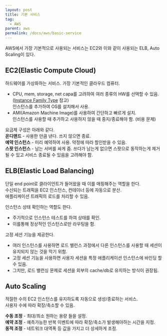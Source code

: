 ```yaml
---
layout: post
title: 기본 서비스
tag:
  - AWS
parent: aws
permalink: /docs/aws/basic-service
---
```


AWS에서 가장 기본적으로 사용되는 서비스는 EC2와 이와 같이 사용되는 ELB, Auto Scaling이 있다.

## EC2(Elastic Compute Cloud)
하드웨어를 가상화하는 서비스. 가장 기본적인 클라우드 컴퓨터.  
  - CPU, mem, storage, net capa를 고려하여 여러 종류의 HW를 선택할 수 있음. ([Instance Family Type](https://aws.amazon.com/ko/ec2/instance-types/) 참고)  
인스턴스를 추가하여 OS를 설치해서 사용.
  - AMI(Amazon Machine Image)를 사용하여 간단하고 빠르게 설치.  
인스턴스를 사용할 때 추가하고 사용하지 않을 때 중지/종료해야 함. (비용 문제)  

요금제 구성은 아래와 같다.  
**온디맨드** - 사용한 만큼 낸다. 쓰지 않으면 종료.  
**예약 인스턴스** - 미리 예약하여 사용. 약정에 따라 할인받을 수 있음.  
**스팟 인스턴스** - 남는 서버를 싸게 줌. 쓰다가 남는게 없으면 스팟으로 동작하는게 제거될 수 있고 서비스 종료될 수 있음을 고려해야 함.

## ELB(Elastic Load Balancing)
단일 end point로 클라이언트가 들어왔을 때 이를 매핑해주는 역할을 한다.  
수신되는 트래픽을 EC2 인스턴스, 컨테이너 등에 자동으로 분산.  
애플리케이션 트래픽의 로드를 처리할 수 있음.  

인스턴스 상태 확인하는 역할도 한다.
- 주기적으로 인스턴스 테스트를 하여 상태를 확인.
- 이를통해 정상적인 인스턴스로만 라우팅을 함.  

고정 세션 기능을 제공한다.
- 여러 인스턴스를 사용하면 로드 밸런스 과정에서 다른 인스턴스를 사용할 때 세션이 유지되지 않는 것을 막기 위함.
- 고정 세션 기능을 사용하면 사용자 세션을 특정 애플리케이션 인스턴스에 바인딩 할 수 있음.
- 그치만, 로드 밸런싱 문제로 세션을 외부의 cache/db로 유지하는 방식이 권장됨.

## Auto Scaling
적절한 수의 EC2 인스턴스를 유지하도록 자동으로 생성/종료하는 서비스.  
사용자 수에 따라 확장/축소할 수 있음.  

**수동 조정** - 최대/최소 원하는 용량 들을 설정.  
**예약 조정** - 예측가능한 반복 이벤트에 따라 확장/축소가 발생해야하는 시간을 지정.  
**동적 조정** - 네트워크 대역폭 등 값을 가지고 더 상세하게 조정.